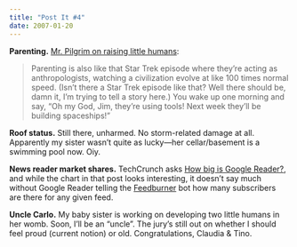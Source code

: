 ```yaml
---
title: "Post It #4"
date: 2007-01-20
---
```


**Parenting.** [Mr. Pilgrim on raising little humans][1]:

> Parenting is also like that Star Trek episode where they’re acting as anthropologists, watching a civilization evolve at like 100 times normal speed. (Isn’t there a Star Trek episode like that? Well there should be, damn it, I’m trying to tell a story here.) You wake up one morning and say, “Oh my God, Jim, they’re using tools! Next week they’ll be building spaceships!”

**Roof status.** Still there, unharmed. No storm-related damage at all. Apparently my sister wasn’t quite as lucky—her cellar/basement is a swimming pool now. Oiy.

**News reader market shares.** TechCrunch asks [How big is Google Reader?][2], and while the chart in that post looks interesting, it doesn’t say much without Google Reader telling the [Feedburner][3] bot how many subscribers are there for any given feed.

**Uncle Carlo.** My baby sister is working on developing two little humans in her womb. Soon, I’ll be an “uncle”. The jury’s still out on whether I should feel proud (current notion) or old. Congratulations, Claudia & Tino.

[1]: http://diveintomark.org/archives/2007/01/16/spaceships
[2]: http://www.techcrunch.com/2007/01/19/just-how-big-is-google-reader/
[3]: http://www.feedburner.com

